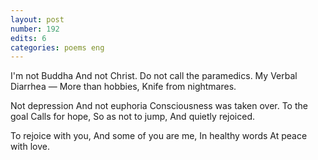 ```yaml
---
layout: post
number: 192
edits: 6
categories: poems eng
---
```


I'm not Buddha
And not Christ. 
Do not call the paramedics.
My Verbal Diarrhea — 
More than hobbies, 
Knife from nightmares.
 
Not depression 
And not euphoria
Consciousness was taken over. 
To the goal 
Calls for hope,
So as not to jump, 
And quietly rejoiced.
 
To rejoice with you, 
And some of you are me,
In healthy words
At peace with love. 
